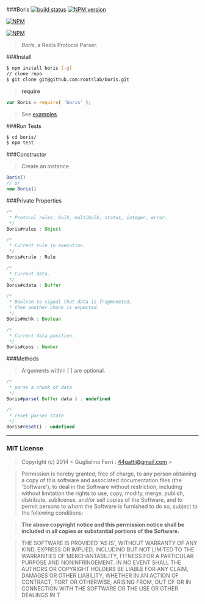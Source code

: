 ###Boris
[![build status](https://secure.travis-ci.org/rootslab/boris.png?branch=master)](http://travis-ci.org/rootslab/boris) 
[![NPM version](https://badge.fury.io/js/boris.png)](http://badge.fury.io/js/boris)

[![NPM](https://nodei.co/npm/boris.png?downloads=true&stars=true)](https://nodei.co/npm/boris/)

[![NPM](https://nodei.co/npm-dl/boris.png)](https://nodei.co/npm/boris/)

> _Boris_, a Redis Protocol Parser.

###Install

```bash
$ npm install boris [-g]
// clone repo
$ git clone git@github.com:rootslab/boris.git
```
> __require__ 

```javascript
var Boris = require( 'boris' );
```
> See [examples](example/).

###Run Tests

```bash
$ cd boris/
$ npm test
```
###Constructor

> Create an instance.

```javascript
Boris()
// or
new Boris()
```

###Private Properties

```javascript
/*
 * Protocol rules: bulk, multibulk, status, integer, error.
 */
Boris#rules : Object

/*
 * Current rule in execution.
 */
Boris#crule : Rule

/*
 * Current data.
 */
Boris#cdata : Buffer

/*
 * Boolean to signal that data is fragmeneted,
 * then another chunk is expected.
 */
Boris#mchk : Boolean

/*
 * Current data position.
 */
Boris#cpos : Number
```

###Methods

> Arguments within [ ] are optional.

```javascript
/*
 * parse a chunk of data
 */
Boris#parse( Buffer data ) : undefined

/*
 * reset parser state
 */
Boris#reset() : undefined

```

------------------------------------------------------------------------


### MIT License

> Copyright (c) 2014 &lt; Guglielmo Ferri : 44gatti@gmail.com &gt;

> Permission is hereby granted, free of charge, to any person obtaining
> a copy of this software and associated documentation files (the
> 'Software'), to deal in the Software without restriction, including
> without limitation the rights to use, copy, modify, merge, publish,
> distribute, sublicense, and/or sell copies of the Software, and to
> permit persons to whom the Software is furnished to do so, subject to
> the following conditions:

> __The above copyright notice and this permission notice shall be
> included in all copies or substantial portions of the Software.__

> THE SOFTWARE IS PROVIDED 'AS IS', WITHOUT WARRANTY OF ANY KIND,
> EXPRESS OR IMPLIED, INCLUDING BUT NOT LIMITED TO THE WARRANTIES OF
> MERCHANTABILITY, FITNESS FOR A PARTICULAR PURPOSE AND NONINFRINGEMENT.
> IN NO EVENT SHALL THE AUTHORS OR COPYRIGHT HOLDERS BE LIABLE FOR ANY
> CLAIM, DAMAGES OR OTHER LIABILITY, WHETHER IN AN ACTION OF CONTRACT,
> TORT OR OTHERWISE, ARISING FROM, OUT OF OR IN CONNECTION WITH THE
> SOFTWARE OR THE USE OR OTHER DEALINGS IN T